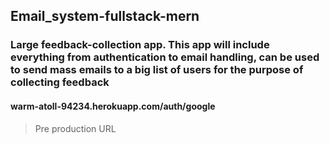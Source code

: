 ## Email_system-fullstack-mern
### Large feedback-collection app. This app will include everything from authentication to email handling, can be used to send mass emails to a big list of users for the purpose of collecting feedback
#### warm-atoll-94234.herokuapp.com/auth/google 
> Pre production URL
